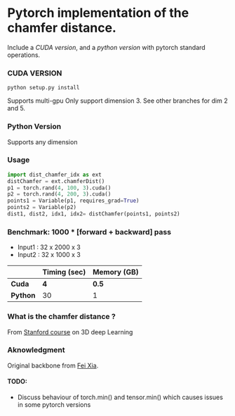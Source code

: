 # Pytorch implementation of the chamfer distance.

Include a *CUDA version*, and a *python version* with pytorch standard operations.

### CUDA VERSION

`python setup.py install`

Supports multi-gpu
Only support dimension 3. See other branches for dim 2 and 5.

### Python Version

Supports any dimension

### Usage

```python
import dist_chamfer_idx as ext
distChamfer = ext.chamferDist()
p1 = torch.rand(4, 100, 3).cuda()
p2 = torch.rand(4, 200, 3).cuda()
points1 = Variable(p1, requires_grad=True)
points2 = Variable(p2)
dist1, dist2, idx1, idx2= distChamfer(points1, points2)


```

### Benchmark: 1000 * [forward + backward] pass

* Input1 : 32 x 2000 x 3
* Input2 : 32 x 1000 x 3

|  | Timing (sec)    | Memory (GB)     |
| ---------- | -------- | ------- |
| **Cuda**     | **4** | **0.5** |
| **Python**     | 30 | 1  |


### What is the chamfer distance ? 


From [Stanford course](http://graphics.stanford.edu/courses/cs468-17-spring/LectureSlides/L14%20-%203d%20deep%20learning%20on%20point%20cloud%20representation%20(analysis).pdf) on 3D deep Learning
### Aknowledgment 

Original backbone from [Fei Xia](https://github.com/fxia22/pointGAN/blob/master/nndistance/src/nnd_cuda.cu).

#### TODO:

* Discuss behaviour of torch.min() and tensor.min() which causes issues in some pytorch versions

